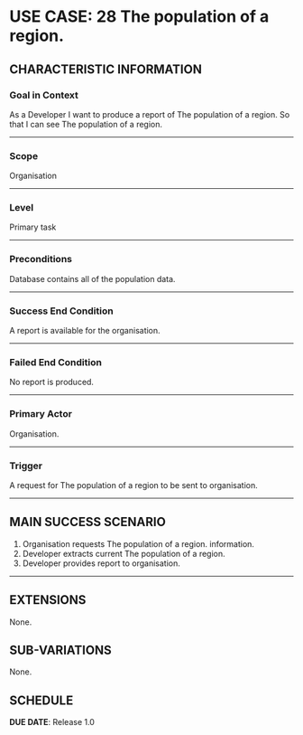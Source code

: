 # USE CASE: 28 The population of a region.

## CHARACTERISTIC INFORMATION

### Goal in Context

As a Developer I want to produce a report of The population of a region.
So that I can see The population of a region.

---

### Scope </h3> Organisation

---

### Level </h3> Primary task

---

### Preconditions </h3> Database contains all of the population data.

---

### Success End Condition </h3> A report is available for the organisation.

---

### Failed End Condition </h3> No report is produced.

---

### Primary Actor </h3> Organisation.

---

### Trigger </h3> A request for The population of a region to be sent to organisation.

---

## MAIN SUCCESS SCENARIO

1. Organisation requests The population of a region. information.
2. Developer extracts current The population of a region.
3. Developer provides report to organisation.

---

## EXTENSIONS

None.

## SUB-VARIATIONS

None.

## SCHEDULE

**DUE DATE**: Release 1.0
